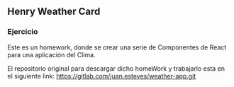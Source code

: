 ## Henry Weather Card

### Ejercicio

Este es un homework, donde se crear una serie de Componentes de React para una aplicación del Clima.

El repositorio original para descargar dicho homeWork y trabajarlo esta en el siguiente link: https://gitlab.com/juan.esteves/weather-app.git

